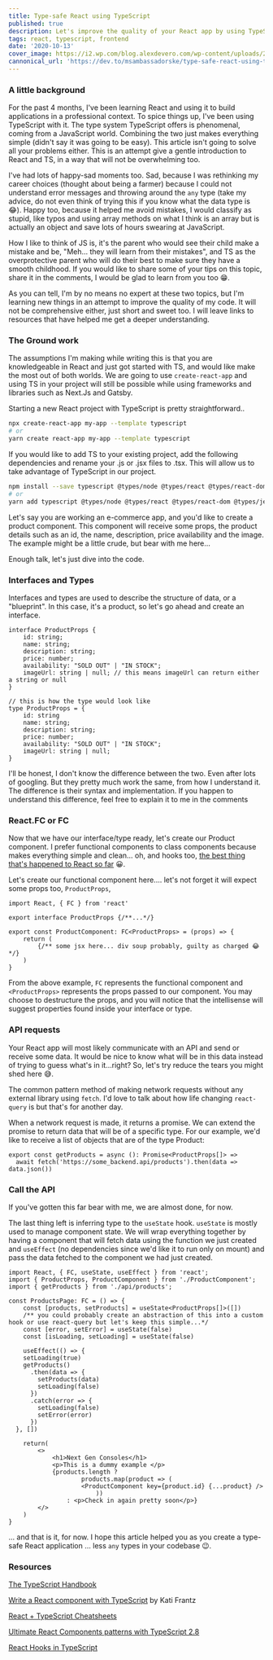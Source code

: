 ```yaml
---
title: Type-safe React using TypeScript
published: true
description: Let's improve the quality of your React app by using TypeScript 😉
tags: react, typescript, frontend
date: '2020-10-13' 
cover_image: https://i2.wp.com/blog.alexdevero.com/wp-content/uploads/2019/12/02-12-19-getting-started-with-react-and-typescript-pt1.jpg?resize=768%2C476&ssl=1
cannonical_url: 'https://dev.to/msambassadorske/type-safe-react-using-typescript-1dkh'
---
```

### A little background

For the past 4 months, I've been learning React and using it to build applications in a professional context. To spice things up, I've been using TypeScript with it. The type system TypeScript offers is phenomenal, coming from a JavaScript world. Combining the two just makes everything simple (didn't say it was going to be easy). This article isn't going to solve all your problems either. This is an attempt give a gentle introduction to React and TS, in a way that will not be overwhelming too.

I've had lots of happy-sad moments too. Sad, because I was rethinking my career choices (thought about being a farmer) because I could not understand error messages and throwing around the `any` type (take my advice, do not even think of trying this if you know what the data type is 😂). Happy too, because it helped me avoid mistakes, I would classify as stupid, like typos and using array methods on what I think is an array but is actually an object and save lots of hours swearing at JavaScript. 

How I like to think of JS is, it's the parent who would see their child make a mistake and be, "Meh... they will learn from their mistakes", and TS as the overprotective parent who will do their best to make sure they have a smooth childhood. If you would like to share some of your tips on this topic, share it in the comments, I would be glad to learn from you too 😁.

As you can tell, I'm by no means no expert at these two topics, but I'm learning new things in an attempt to improve the quality of my code. It will not be comprehensive either, just short and sweet too. I will leave links to resources that have helped me get a deeper understanding.

### The Ground work

The assumptions I'm making while writing this is that you are knowledgeable in React and just got started with TS, and would like make the most out of both worlds. We are going to use `create-react-app` and using TS in your project will still be possible while using frameworks and libraries such as Next.Js and Gatsby.

Starting a new React project with TypeScript is pretty straightforward..

```bash
npx create-react-app my-app --template typescript
# or
yarn create react-app my-app --template typescript
```

If you would like to add TS to your existing project, add the following dependencies and rename your .js or .jsx files to .tsx. This will allow us to take advantage of TypeScript in our project.

```bash
npm install --save typescript @types/node @types/react @types/react-dom @types/jest
# or
yarn add typescript @types/node @types/react @types/react-dom @types/jest
```

Let's say you are working an e-commerce app, and you'd like to create a product component. This component will receive some props, the product details such as an id, the name, description, price availability and the image. The example might be a little crude, but bear with me here...

Enough talk, let's just dive into the code. 

### Interfaces and Types

Interfaces and types are used to describe the structure of data, or a "blueprint". In this case, it's a product, so let's go ahead and create an interface.

```tsx
interface ProductProps {
	id: string;
	name: string;
	description: string;
	price: number;
	availability: "SOLD OUT" | "IN STOCK";
	imageUrl: string | null; // this means imageUrl can return either a string or null
}

// this is how the type would look like
type ProductProps = {
	id: string
	name: string;
	description: string;
	price: number;
	availability: "SOLD OUT" | "IN STOCK";
	imageUrl: string | null;
}
```

I'll be honest, I don't know the difference between the two. Even after lots of googling. But they pretty much work the same, from how I understand it. The difference is their syntax and implementation. If you happen to understand this difference, feel free to explain it to me in the comments

### React.FC or FC

Now that we have our interface/type ready, let's create our Product component. I prefer functional components to class components because makes everything simple and clean... oh, and hooks too, [the best thing that's happened to React so far](https://dev.to/dan_abramov/making-sense-of-react-hooks-2eib) 😀.

Let's create our functional component here.... let's not forget it will expect some props too, `ProductProps`,

```tsx
import React, { FC } from 'react'

export interface ProductProps {/**...*/}

export const ProductComponent: FC<ProductProps> = (props) => {
	return (
		{/** some jsx here... div soup probably, guilty as charged 😂*/}
	)
}
```

From the above example, `FC` represents the functional component and `<ProductProps>` represents the props passed to our component. You may choose to destructure the props, and you will notice that the intellisense will suggest properties found inside your interface or type.

### API requests

Your React app will most likely communicate with an API and send or receive some data. It would be nice to know what will be in this data instead of trying to guess what's in it...right? So, let's try reduce the tears you might shed here 😅.

The common pattern method of making network requests without any external library using `fetch`.  I'd love to talk about how life changing `react-query` is but that's for another day. 

When a network request is made, it returns a promise. We can extend the promise to return data that will be of a specific type. For our example, we'd like to receive a list of objects that are of the type Product: 

```tsx
export const getProducts = async (): Promise<ProductProps[]> =>
  await fetch('https://some_backend.api/products').then(data => data.json())
```

### Call the API

If you've gotten this far bear with me, we are almost done, for now. 

The last thing left is inferring type to the `useState` hook. `useState` is mostly used to manage component state. We will wrap everything together by having a component that will fetch data using the function we just created and `useEffect` (no dependencies since we'd like it to run only on mount) and pass the data fetched to the component we had just created.

```tsx
import React, { FC, useState, useEffect } from 'react';
import { ProductProps, ProductComponent } from './ProductComponent';
import { getProducts } from './api/products';

const ProductsPage: FC = () => {
	const [products, setProducts] = useState<ProductProps[]>([])
	/** you could probably create an abstraction of this into a custom hook or use react-query but let's keep this simple...*/
	const [error, setError] = useState(false)
	const [isLoading, setLoading] = useState(false)

	useEffect(() => {
    setLoading(true)
    getProducts()
      .then(data => {
        setProducts(data)
        setLoading(false)
      })
      .catch(error => {
        setLoading(false)
        setError(error)
      })
  }, [])

	return(
		<>
			<h1>Next Gen Consoles</h1>
			<p>This is a dummy example </p>
			{products.length ? 
					products.map(product => (
					<ProductComponent key={product.id} {...product} />
						))
				: <p>Check in again pretty soon</p>}	
		</>
	)
}
```

... and that is it, for now. I hope this article helped you as you create a type-safe React application ... less `any` types in your codebase 😉.

### Resources

[The TypeScript Handbook](https://www.typescriptlang.org/docs/handbook/intro.html)

[Write a React component with TypeScript](https://katifrantz.com/react-component-with-typescript) by Kati Frantz

[React + TypeScript Cheatsheets](https://github.com/typescript-cheatsheets/react#reacttypescript-cheatsheets)

[Ultimate React Components patterns with TypeScript 2.8](https://levelup.gitconnected.com/ultimate-react-component-patterns-with-typescript-2-8-82990c516935)

[React Hooks in TypeScript](https://medium.com/@jrwebdev/react-hooks-in-typescript-88fce7001d0d)
